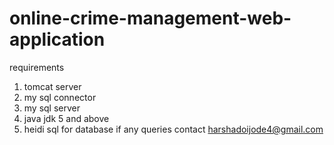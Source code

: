 # online-crime-management-web-application
requirements 
1. tomcat server
2. my sql connector
3. my sql server
4. java jdk 5 and above
5. heidi sql for database
if any queries contact harshadoijode4@gmail.com
